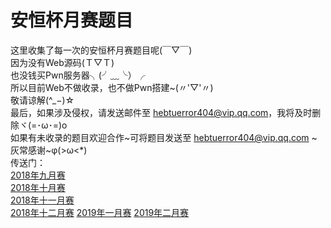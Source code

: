 # 安恒杯月赛题目
这里收集了每一次的安恒杯月赛题目呢(￣▽￣)  
因为没有Web源码(Ｔ▽Ｔ)  
也没钱买Pwn服务器╮(╯﹏╰）╭  
所以目前Web不做收录，也不做Pwn搭建~(〃'▽'〃)  
敬请谅解(^_−)☆  
最后，如果涉及侵权，请发送邮件至 hebtuerror404@vip.qq.com，我将及时删除ヾ(=･ω･=)o  
如果有未收录的题目欢迎合作~可将题目发送至 hebtuerror404@vip.qq.com \~灰常感谢\~φ(>ω<*)   
传送门：  
[2018年九月赛](https://github.com/hebtuerror404/Anheng_cup_month/tree/master/2018-09)  
[2018年十月赛](https://github.com/hebtuerror404/Anheng_cup_month/tree/master/2018-10)  
[2018年十一月赛](https://github.com/hebtuerror404/Anheng_cup_month/tree/master/2018-11)  
[2018年十二月赛](https://github.com/hebtuerror404/Anheng_cup_month/tree/master/2018-12) 
[2019年一月赛](https://github.com/Dong555/Anheng_cup_month/tree/master/2019-01)
[2019年二月赛](https://github.com/Dong555/Anheng_cup_month/tree/master/2018-2)
